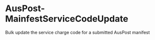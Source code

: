 # AusPost-MainfestServiceCodeUpdate
Bulk update the service charge code for a submitted AusPost manifest

